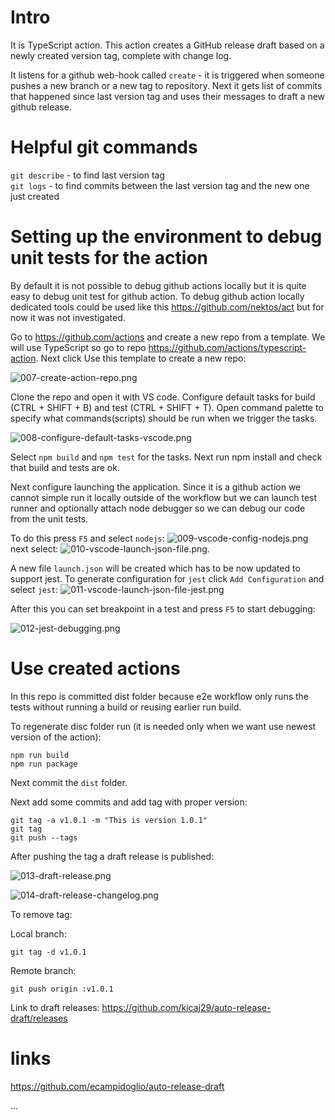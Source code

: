# Intro

It is TypeScript action.
This action creates a GitHub release draft based on a newly created version tag, complete with change log.   

It listens for a github web-hook called ```create``` - it is triggered when someone pushes a new branch or a new tag to repository.
Next it gets list of commits that happened since last version tag and uses their messages to draft a new github release.

# Helpful git commands

```git describe``` - to find last version tag   
```git logs``` - to find commits between the last version tag and the new one just created

# Setting up the environment to debug unit tests for the action

By default it is not possible to debug github actions locally but it is quite easy to debug unit test for github action.
To debug github action locally dedicated tools could be used like this https://github.com/nektos/act but for now it was not investigated.

Go to https://github.com/actions and create a new repo from a template.
We will use TypeScript so go to repo https://github.com/actions/typescript-action.
Next click Use this template to create a new repo: 

![007-create-action-repo.png](./images/007-create-action-repo.png)

Clone the repo and open it with VS code.
Configure default tasks for build (CTRL + SHIFT + B) and test (CTRL + SHIFT + T).
Open command palette to specify what commands(scripts) should be run when we trigger the tasks.

![008-configure-default-tasks-vscode.png](./images/008-configure-default-tasks-vscode.png)

Select ```npm build``` and ```npm test``` for the tasks.
Next run npm install and check that build and tests are ok.

Next configure launching the application. Since it is a github action we cannot simple run it locally outside of the workflow but we can launch test runner and optionally attach node debugger so we can debug our code from the unit tests. 

To do this press `F5` and select `nodejs`:
![009-vscode-config-nodejs.png](./images/009-vscode-config-nodejs.png)
next select:
![010-vscode-launch-json-file.png](./images/010-vscode-launch-json-file.png).   

A new file `launch.json` will be created which has to be now updated to support jest. To generate configuration for `jest` click `Add Configuration` and select `jest`:
![011-vscode-launch-json-file-jest.png](./images/011-vscode-launch-json-file-jest.png)

After this you can set breakpoint in a test and press `F5` to start debugging:

![012-jest-debugging.png](./images/012-jest-debugging.png)

# Use created actions

In this repo is committed dist folder because e2e workflow only runs the tests without running a build or reusing earlier run build.   

To regenerate disc folder run (it is needed only when we want use newest version of the action):
```
npm run build
npm run package
```

Next commit the `dist` folder.   

Next add some commits and add tag with proper version:

```
git tag -a v1.0.1 -m "This is version 1.0.1"
git tag
git push --tags
```

After pushing the tag a draft release is published:

![013-draft-release.png](./images/013-draft-release.png)

![014-draft-release-changelog.png](./images/014-draft-release-changelog.png)

To remove tag:

Local branch:
```
git tag -d v1.0.1
```
Remote branch:
```
git push origin :v1.0.1
```

Link to draft releases: https://github.com/kicaj29/auto-release-draft/releases


# links
https://github.com/ecampidoglio/auto-release-draft   

...